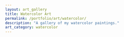 ```yaml
---
layout: art_gallery
title: Watercolor Art
permalink: /portfolio/art/watercolor/
description: "A gallery of my watercolor paintings."
art_category: watercolor
--- 
```

